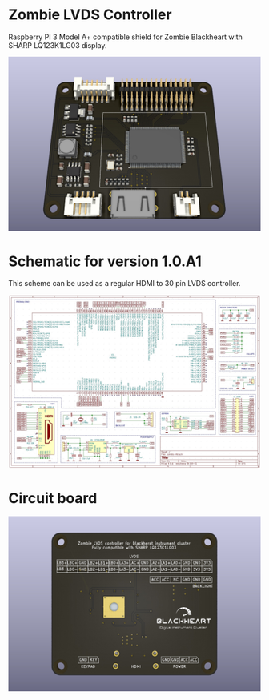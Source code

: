 # Zombie LVDS Controller
Raspberry PI 3 Model A+ compatible shield for Zombie Blackheart with SHARP LQ123K1LG03 display.

![preview 1](https://github.com/helimania/zombie_lvds/blob/master/Zombie-RTD-front.jpg)

# Schematic for version 1.0.A1

This scheme can be used as a regular HDMI to 30 pin LVDS controller.

![preview 2](https://github.com/helimania/zombie_lvds/blob/master/Zombie-RTD-schematic.jpg)

# Circuit board

![preview 3](https://github.com/helimania/zombie_lvds/blob/master/Zombie-RTD-back.jpg)


